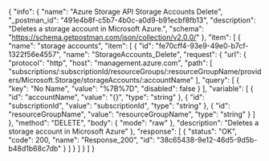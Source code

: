 {
  "info": {
    "name": "Azure Storage API Storage Accounts Delete",
    "_postman_id": "491e4b8f-c5b7-4b0c-a0d9-b91ecbf8fb13",
    "description": "Deletes a storage account in Microsoft Azure.",
    "schema": "https://schema.getpostman.com/json/collection/v2.0.0/"
  },
  "item": [
    {
      "name": "storage accounts",
      "item": [
        {
          "id": "fe70cff4-93e9-49e0-b7cf-1322f56e4557",
          "name": "StorageAccounts_Delete",
          "request": {
            "url": {
              "protocol": "http",
              "host": "management.azure.com",
              "path": [
                "subscriptions/:subscriptionId/resourceGroups/:resourceGroupName/providers/Microsoft.Storage/storageAccounts/:accountName"
              ],
              "query": [
                {
                  "key": "No Name",
                  "value": "%7B%7D",
                  "disabled": false
                }
              ],
              "variable": [
                {
                  "id": "accountName",
                  "value": "{}",
                  "type": "string"
                },
                {
                  "id": "subscriptionId",
                  "value": "subscriptionId",
                  "type": "string"
                },
                {
                  "id": "resourceGroupName",
                  "value": "resourceGroupName",
                  "type": "string"
                }
              ]
            },
            "method": "DELETE",
            "body": {
              "mode": "raw"
            },
            "description": "Deletes a storage account in Microsoft Azure"
          },
          "response": [
            {
              "status": "OK",
              "code": 200,
              "name": "Response_200",
              "id": "38c65438-9e12-46d5-9d5b-b48d1b68c7db"
            }
          ]
        }
      ]
    }
  ]
}